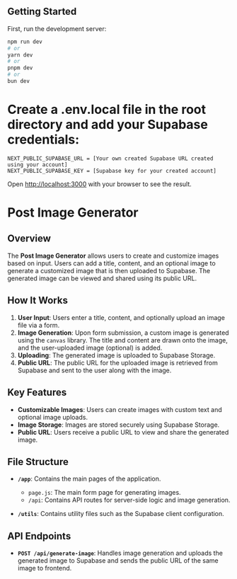 ## Getting Started

First, run the development server:

```bash
npm run dev
# or
yarn dev
# or
pnpm dev
# or
bun dev
```

# Create a .env.local file in the root directory and add your Supabase credentials:
```
NEXT_PUBLIC_SUPABASE_URL = [Your own created Supabase URL created using your account]
NEXT_PUBLIC_SUPABASE_KEY = [Supabase key for your created account]
```

Open [http://localhost:3000](http://localhost:3000) with your browser to see the result.

# Post Image Generator

## Overview

The **Post Image Generator** allows users to create and customize images based on input. Users can add a title, content, and an optional image to generate a customized image that is then uploaded to Supabase. The generated image can be viewed and shared using its public URL.

## How It Works

1. **User Input**: Users enter a title, content, and optionally upload an image file via a form.
2. **Image Generation**: Upon form submission, a custom image is generated using the `canvas` library. The title and content are drawn onto the image, and the user-uploaded image (optional) is added.
3. **Uploading**: The generated image is uploaded to Supabase Storage.
4. **Public URL**: The public URL for the uploaded image is retrieved from Supabase and sent to the user along with the image.

## Key Features

- **Customizable Images**: Users can create images with custom text and optional image uploads.
- **Image Storage**: Images are stored securely using Supabase Storage.
- **Public URL**: Users receive a public URL to view and share the generated image.

## File Structure

- **`/app`**: Contains the main pages of the application.
  - `page.js`: The main form page for generating images.
  - `/api`: Contains API routes for server-side logic and image generation.

- **`/utils`**: Contains utility files such as the Supabase client configuration.
## API Endpoints

- **`POST /api/generate-image`**: Handles image generation and uploads the generated image to Supabase and sends the public URL of the same image to frontend.
